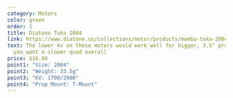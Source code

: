 ```yaml
---
category: Motors
color: green
order: 1
title: Diatone Toka 2004
link: https://www.diatone.us/collections/motor/products/mamba-toka-2004-1700kv-2900kv-racing-motor-green
text: The lower kv on these motors would work well for bigger, 3.5" props. Or if
  you want a slower quad overall
price: $16.99
point1: "Size: 2004"
point2: "Weight: 33.5g"
point3: "KV: 1700/2900"
point4: "Prop Mount: T-Mount"
---
```

